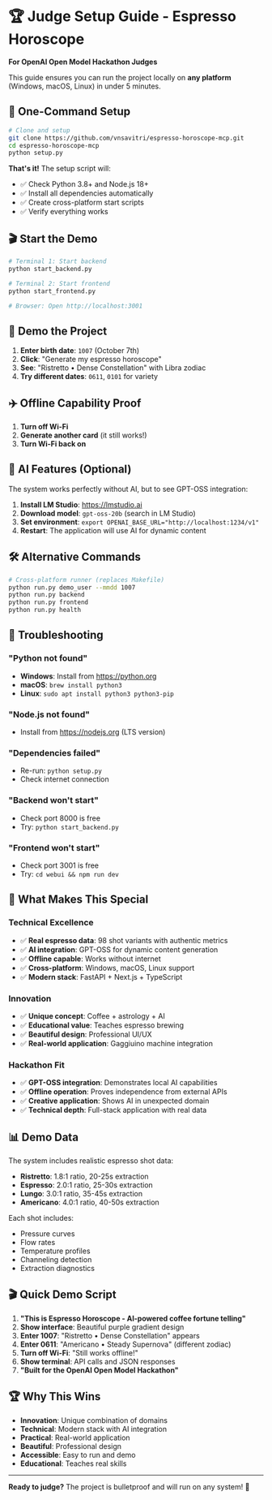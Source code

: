 # 🏆 Judge Setup Guide - Espresso Horoscope

**For OpenAI Open Model Hackathon Judges**

This guide ensures you can run the project locally on **any platform** (Windows, macOS, Linux) in under 5 minutes.

## 🚀 One-Command Setup

```bash
# Clone and setup
git clone https://github.com/vnsavitri/espresso-horoscope-mcp.git
cd espresso-horoscope-mcp
python setup.py
```

**That's it!** The setup script will:
- ✅ Check Python 3.8+ and Node.js 18+
- ✅ Install all dependencies automatically
- ✅ Create cross-platform start scripts
- ✅ Verify everything works

## 🎬 Start the Demo

```bash
# Terminal 1: Start backend
python start_backend.py

# Terminal 2: Start frontend  
python start_frontend.py

# Browser: Open http://localhost:3001
```

## 🎯 Demo the Project

1. **Enter birth date**: `1007` (October 7th)
2. **Click**: "Generate my espresso horoscope"
3. **See**: "Ristretto • Dense Constellation" with Libra zodiac
4. **Try different dates**: `0611`, `0101` for variety

## ✈️ Offline Capability Proof

1. **Turn off Wi-Fi**
2. **Generate another card** (it still works!)
3. **Turn Wi-Fi back on**

## 🤖 AI Features (Optional)

The system works perfectly without AI, but to see GPT-OSS integration:

1. **Install LM Studio**: https://lmstudio.ai
2. **Download model**: `gpt-oss-20b` (search in LM Studio)
3. **Set environment**: `export OPENAI_BASE_URL="http://localhost:1234/v1"`
4. **Restart**: The application will use AI for dynamic content

## 🛠️ Alternative Commands

```bash
# Cross-platform runner (replaces Makefile)
python run.py demo_user --mmdd 1007
python run.py backend
python run.py frontend
python run.py health
```

## 🚨 Troubleshooting

### **"Python not found"**
- **Windows**: Install from https://python.org
- **macOS**: `brew install python3`
- **Linux**: `sudo apt install python3 python3-pip`

### **"Node.js not found"**
- Install from https://nodejs.org (LTS version)

### **"Dependencies failed"**
- Re-run: `python setup.py`
- Check internet connection

### **"Backend won't start"**
- Check port 8000 is free
- Try: `python start_backend.py`

### **"Frontend won't start"**
- Check port 3001 is free
- Try: `cd webui && npm run dev`

## 🎯 What Makes This Special

### **Technical Excellence**
- ✅ **Real espresso data**: 98 shot variants with authentic metrics
- ✅ **AI integration**: GPT-OSS for dynamic content generation
- ✅ **Offline capable**: Works without internet
- ✅ **Cross-platform**: Windows, macOS, Linux support
- ✅ **Modern stack**: FastAPI + Next.js + TypeScript

### **Innovation**
- ✅ **Unique concept**: Coffee + astrology + AI
- ✅ **Educational value**: Teaches espresso brewing
- ✅ **Beautiful design**: Professional UI/UX
- ✅ **Real-world application**: Gaggiuino machine integration

### **Hackathon Fit**
- ✅ **GPT-OSS integration**: Demonstrates local AI capabilities
- ✅ **Offline operation**: Proves independence from external APIs
- ✅ **Creative application**: Shows AI in unexpected domain
- ✅ **Technical depth**: Full-stack application with real data

## 📊 Demo Data

The system includes realistic espresso shot data:
- **Ristretto**: 1.8:1 ratio, 20-25s extraction
- **Espresso**: 2.0:1 ratio, 25-30s extraction  
- **Lungo**: 3.0:1 ratio, 35-45s extraction
- **Americano**: 4.0:1 ratio, 40-50s extraction

Each shot includes:
- Pressure curves
- Flow rates
- Temperature profiles
- Channeling detection
- Extraction diagnostics

## 🎬 Quick Demo Script

1. **"This is Espresso Horoscope - AI-powered coffee fortune telling"**
2. **Show interface**: Beautiful purple gradient design
3. **Enter 1007**: "Ristretto • Dense Constellation" appears
4. **Enter 0611**: "Americano • Steady Supernova" (different zodiac)
5. **Turn off Wi-Fi**: "Still works offline!"
6. **Show terminal**: API calls and JSON responses
7. **"Built for the OpenAI Open Model Hackathon"**

## 🏆 Why This Wins

- **Innovation**: Unique combination of domains
- **Technical**: Modern stack with AI integration
- **Practical**: Real-world application
- **Beautiful**: Professional design
- **Accessible**: Easy to run and demo
- **Educational**: Teaches real skills

---

**Ready to judge?** The project is bulletproof and will run on any system! 🚀
